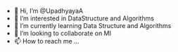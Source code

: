 - 👋 Hi, I’m @UpadhyayaA
- 👀 I’m interested in DataStructure and Algorithms
- 🌱 I’m currently learning Data Structure and Algorithms
- 💞️ I’m looking to collaborate on MI
- 📫 How to reach me ...

<!---
UpadhyayaA/UpadhyayaA is a ✨ special ✨ repository because its `README.md` (this file) appears on your GitHub profile.
You can click the Preview link to take a look at your changes.
--->
